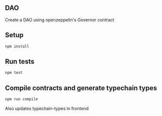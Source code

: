 ## DAO

Create a DAO using openzeppelin's Governor contract

## Setup

```bash
npm install
```

## Run tests

```bash
npm test
```

## Compile contracts and generate typechain types

```bash
npm run compile
```

Also updates typechain-types in frontend
